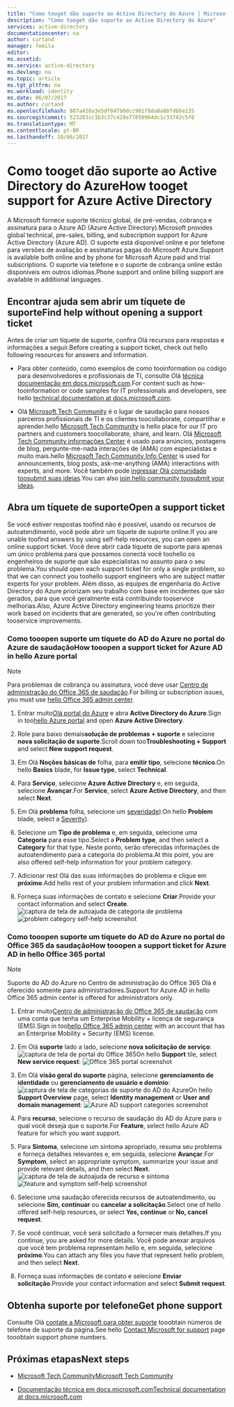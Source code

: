 ```yaml
---
title: "Como tooget dão suporte ao Active Directory do Azure | Microsoft Docs"
description: "Como tooget dão suporte ao Active Directory do Azure"
services: active-directory
documentationcenter: na
author: curtand
manager: femila
editor: 
ms.assetid: 
ms.service: active-directory
ms.devlang: na
ms.topic: article
ms.tgt_pltfrm: na
ms.workload: identity
ms.date: 06/07/2017
ms.author: curtand
ms.openlocfilehash: 887a428a3e5df04798dcc901f8da8a88fd66e135
ms.sourcegitcommit: 523283cc1b3c37c428e77850964dc1c33742c5f0
ms.translationtype: MT
ms.contentlocale: pt-BR
ms.lasthandoff: 10/06/2017
---
```

# <a name="how-tooget-support-for-azure-active-directory"></a><span data-ttu-id="79a93-103">Como tooget dão suporte ao Active Directory do Azure</span><span class="sxs-lookup"><span data-stu-id="79a93-103">How tooget support for Azure Active Directory</span></span>


<span data-ttu-id="79a93-104">A Microsoft fornece suporte técnico global, de pré-vendas, cobrança e assinatura para o Azure AD (Azure Active Directory).</span><span class="sxs-lookup"><span data-stu-id="79a93-104">Microsoft provides global technical, pre-sales, billing, and subscription support for Azure Active Directory (Azure AD).</span></span> <span data-ttu-id="79a93-105">O suporte está disponível online e por telefone para versões de avaliação e assinaturas pagas do Microsoft Azure.</span><span class="sxs-lookup"><span data-stu-id="79a93-105">Support is available both online and by phone for Microsoft Azure paid and trial subscriptions.</span></span> <span data-ttu-id="79a93-106">O suporte via telefone e o suporte de cobrança online estão disponíveis em outros idiomas.</span><span class="sxs-lookup"><span data-stu-id="79a93-106">Phone support and online billing support are available in additional languages.</span></span> 

## <a name="find-help-without-opening-a-support-ticket"></a><span data-ttu-id="79a93-107">Encontrar ajuda sem abrir um tíquete de suporte</span><span class="sxs-lookup"><span data-stu-id="79a93-107">Find help without opening a support ticket</span></span>

<span data-ttu-id="79a93-108">Antes de criar um tíquete de suporte, confira Olá recursos para respostas e informações a seguir.</span><span class="sxs-lookup"><span data-stu-id="79a93-108">Before creating a support ticket, check out hello following resources for answers and information.</span></span> 

* <span data-ttu-id="79a93-109">Para obter conteúdo, como exemplos de como tooinformation ou código para desenvolvedores e profissionais de TI, consulte Olá [técnica documentação em docs.microsoft.com](https://docs.microsoft.com/azure/active-directory/).</span><span class="sxs-lookup"><span data-stu-id="79a93-109">For content such as how-tooinformation or code samples for IT professionals and developers, see hello [technical documentation at docs.microsoft.com](https://docs.microsoft.com/azure/active-directory/).</span></span>

* <span data-ttu-id="79a93-110">Olá [Microsoft Tech Community](https://techcommunity.microsoft.com/) é o lugar de saudação para nossos parceiros profissionais de TI e os clientes toocollaborate, compartilhar e aprender.</span><span class="sxs-lookup"><span data-stu-id="79a93-110">hello [Microsoft Tech Community](https://techcommunity.microsoft.com/) is hello place for our IT pro partners and customers toocollaborate, share, and learn.</span></span> <span data-ttu-id="79a93-111">Olá [Microsoft Tech Community informações Center](https://techcommunity.microsoft.com/t5/Community-Info-Center/ct-p/Community-Info-Center) é usado para anúncios, postagens de blog, pergunte-me-nada interações de (AMA) com especialistas e muito mais.</span><span class="sxs-lookup"><span data-stu-id="79a93-111">hello [Microsoft Tech Community Info Center](https://techcommunity.microsoft.com/t5/Community-Info-Center/ct-p/Community-Info-Center) is used for announcements, blog posts, ask-me-anything (AMA) interactions with experts, and more.</span></span> <span data-ttu-id="79a93-112">Você também pode [ingressar Olá comunidade toosubmit suas ideias](https://techcommunity.microsoft.com/t5/Communities/ct-p/communities).</span><span class="sxs-lookup"><span data-stu-id="79a93-112">You can also [join hello community toosubmit your ideas](https://techcommunity.microsoft.com/t5/Communities/ct-p/communities).</span></span>


## <a name="open-a-support-ticket"></a><span data-ttu-id="79a93-113">Abra um tíquete de suporte</span><span class="sxs-lookup"><span data-stu-id="79a93-113">Open a support ticket</span></span>

<span data-ttu-id="79a93-114">Se você estiver respostas toofind não é possível, usando os recursos de autoatendimento, você pode abrir um tíquete de suporte online.</span><span class="sxs-lookup"><span data-stu-id="79a93-114">If you are unable toofind answers by using self-help resources, you can open an online support ticket.</span></span> <span data-ttu-id="79a93-115">Você deve abrir cada tíquete de suporte para apenas um único problema para que possamos conectá você toohello os engenheiros de suporte que são especialistas no assunto para o seu problema.</span><span class="sxs-lookup"><span data-stu-id="79a93-115">You should open each support ticket for only a single problem, so that we can connect you toohello support engineers who are subject matter experts for your problem.</span></span> <span data-ttu-id="79a93-116">Além disso, as equipes de engenharia do Active Directory do Azure priorizam seu trabalho com base em incidentes que são gerados, para que você geralmente está contribuindo tooservice melhorias.</span><span class="sxs-lookup"><span data-stu-id="79a93-116">Also, Azure Active Directory engineering teams prioritize their work based on incidents that are generated, so you're often contributing tooservice improvements.</span></span>

### <a name="how-tooopen-a-support-ticket-for-azure-ad-in-hello-azure-portal"></a><span data-ttu-id="79a93-117">Como tooopen suporte um tíquete do AD do Azure no portal do Azure de saudação</span><span class="sxs-lookup"><span data-stu-id="79a93-117">How tooopen a support ticket for Azure AD in hello Azure portal</span></span>

> [!NOTE]
> <span data-ttu-id="79a93-118">Para problemas de cobrança ou assinatura, você deve usar [Centro de administração do Office 365 de saudação](https://portal.office.com).</span><span class="sxs-lookup"><span data-stu-id="79a93-118">For billing or subscription issues, you must use [hello Office 365 admin center](https://portal.office.com).</span></span>
> 

1. <span data-ttu-id="79a93-119">Entrar muito[Olá portal do Azure](https://portal.azure.com) e abra **Active Directory do Azure**.</span><span class="sxs-lookup"><span data-stu-id="79a93-119">Sign in too[hello Azure portal](https://portal.azure.com) and open **Azure Active Directory**.</span></span>
   
2. <span data-ttu-id="79a93-120">Role para baixo demais**solução de problemas + suporte** e selecione **nova solicitação de suporte**.</span><span class="sxs-lookup"><span data-stu-id="79a93-120">Scroll down too**Troubleshooting + Support** and select **New support request**.</span></span>
   
3. <span data-ttu-id="79a93-121">Em Olá **Noções básicas de** folha, para **emitir tipo**, selecione **técnico**.</span><span class="sxs-lookup"><span data-stu-id="79a93-121">On hello **Basics** blade, for **Issue type**, select **Technical**.</span></span>
   
4. <span data-ttu-id="79a93-122">Para **Serviço**, selecione **Azure Active Directory** e, em seguida, selecione **Avançar**.</span><span class="sxs-lookup"><span data-stu-id="79a93-122">For **Service**, select **Azure Active Directory**, and then select **Next**.</span></span>

5. <span data-ttu-id="79a93-123">Em Olá **problema** folha, selecione um [severidade](https://azure.microsoft.com/support/plans/response/)).</span><span class="sxs-lookup"><span data-stu-id="79a93-123">On hello **Problem** blade, select a [Severity](https://azure.microsoft.com/support/plans/response/)).</span></span>
  
6. <span data-ttu-id="79a93-124">Selecione um **Tipo de problema** e, em seguida, selecione uma **Categoria** para esse tipo.</span><span class="sxs-lookup"><span data-stu-id="79a93-124">Select a **Problem type**, and then select a **Category** for that type.</span></span> <span data-ttu-id="79a93-125">Neste ponto, serão oferecidas informações de autoatendimento para a categoria do problema.</span><span class="sxs-lookup"><span data-stu-id="79a93-125">At this point, you are also offered self-help information for your problem category.</span></span>
  
7. <span data-ttu-id="79a93-126">Adicionar rest Olá das suas informações do problema e clique em **próximo**.</span><span class="sxs-lookup"><span data-stu-id="79a93-126">Add hello rest of your problem information and click **Next**.</span></span>
  
8. <span data-ttu-id="79a93-127">Forneça suas informações de contato e selecione **Criar**.</span><span class="sxs-lookup"><span data-stu-id="79a93-127">Provide your contact information and select **Create**.</span></span>
  <span data-ttu-id="79a93-128">![captura de tela de autoajuda de categoria de problema](./media/active-directory-troubleshooting-support-howto/open-support-ticket.png)</span><span class="sxs-lookup"><span data-stu-id="79a93-128">![problem category self-help screenshot](./media/active-directory-troubleshooting-support-howto/open-support-ticket.png)</span></span>

### <a name="how-tooopen-a-support-ticket-for-azure-ad-in-hello-office-365-portal"></a><span data-ttu-id="79a93-129">Como tooopen suporte um tíquete do AD do Azure no portal do Office 365 da saudação</span><span class="sxs-lookup"><span data-stu-id="79a93-129">How tooopen a support ticket for Azure AD in hello Office 365 portal</span></span>

> [!NOTE]
> <span data-ttu-id="79a93-130">Suporte do AD do Azure no Centro de administração do Office 365 Olá é oferecido somente para administradores.</span><span class="sxs-lookup"><span data-stu-id="79a93-130">Support for Azure AD in hello Office 365 admin center is offered for administrators only.</span></span>
> 

1. <span data-ttu-id="79a93-131">Entrar muito[Centro de administração do Office 365 de saudação](https://portal.office.com) com uma conta que tenha um Enterprise Mobility + licença de segurança (EMS).</span><span class="sxs-lookup"><span data-stu-id="79a93-131">Sign in too[hello Office 365 admin center](https://portal.office.com) with an account that has an Enterprise Mobility + Security (EMS) license.</span></span>

2. <span data-ttu-id="79a93-132">Em Olá **suporte** lado a lado, selecione **nova solicitação de serviço**: ![captura de tela de portal do Office 365](./media/active-directory-troubleshooting-support-howto/office-portal.png)</span><span class="sxs-lookup"><span data-stu-id="79a93-132">On hello **Support** tile, select **New service request**: ![Office 365 portal screenshot](./media/active-directory-troubleshooting-support-howto/office-portal.png)</span></span>

3. <span data-ttu-id="79a93-133">Em Olá **visão geral do suporte** página, selecione **gerenciamento de identidade** ou **gerenciamento de usuário e domínio**: ![captura de tela de categorias de suporte do AD do Azure](./media/active-directory-troubleshooting-support-howto/select-identity.png)</span><span class="sxs-lookup"><span data-stu-id="79a93-133">On hello **Support Overview** page, select **Identity management** or **User and domain management**: ![Azure AD support categories screenshot](./media/active-directory-troubleshooting-support-howto/select-identity.png)</span></span>

4. <span data-ttu-id="79a93-134">Para **recurso**, selecione o recurso de saudação do AD do Azure para o qual você deseja que o suporte.</span><span class="sxs-lookup"><span data-stu-id="79a93-134">For **Feature**, select hello Azure AD feature for which you want support.</span></span>

5. <span data-ttu-id="79a93-135">Para **Sintoma**, selecione um sintoma apropriado, resuma seu problema e forneça detalhes relevantes e, em seguida, selecione **Avançar**.</span><span class="sxs-lookup"><span data-stu-id="79a93-135">For **Symptom**, select an appropriate symptom, summarize your issue and provide relevant details, and then select **Next**.</span></span>
  <span data-ttu-id="79a93-136">![captura de tela de autoajuda de recurso e sintoma](./media/active-directory-troubleshooting-support-howto/open-service-request.png)</span><span class="sxs-lookup"><span data-stu-id="79a93-136">![feature and symptom self-help screenshot](./media/active-directory-troubleshooting-support-howto/open-service-request.png)</span></span>

6. <span data-ttu-id="79a93-137">Selecione uma saudação oferecida recursos de autoatendimento, ou selecione **Sim, continuar** ou **cancelar a solicitação**.</span><span class="sxs-lookup"><span data-stu-id="79a93-137">Select one of hello offered self-help resources, or select **Yes, continue** or **No, cancel request**.</span></span>

7. <span data-ttu-id="79a93-138">Se você continuar, você será solicitado a fornecer mais detalhes.</span><span class="sxs-lookup"><span data-stu-id="79a93-138">If you continue, you are asked for more details.</span></span> <span data-ttu-id="79a93-139">Você pode anexar arquivos que você tem problema representam hello e, em seguida, selecione **próximo**.</span><span class="sxs-lookup"><span data-stu-id="79a93-139">You can attach any files you have that represent hello problem, and then select **Next**.</span></span>

8. <span data-ttu-id="79a93-140">Forneça suas informações de contato e selecione **Enviar solicitação**.</span><span class="sxs-lookup"><span data-stu-id="79a93-140">Provide your contact information and select **Submit request**.</span></span>

## <a name="get-phone-support"></a><span data-ttu-id="79a93-141">Obtenha suporte por telefone</span><span class="sxs-lookup"><span data-stu-id="79a93-141">Get phone support</span></span>

<span data-ttu-id="79a93-142">Consulte Olá [contate a Microsoft para obter suporte](https://portal.office.com/Support/ContactUs.aspx) tooobtain números de telefone de suporte da página.</span><span class="sxs-lookup"><span data-stu-id="79a93-142">See hello [Contact Microsoft for support](https://portal.office.com/Support/ContactUs.aspx) page tooobtain support phone numbers.</span></span>

##  <a name="next-steps"></a><span data-ttu-id="79a93-143">Próximas etapas</span><span class="sxs-lookup"><span data-stu-id="79a93-143">Next steps</span></span>

* [<span data-ttu-id="79a93-144">Microsoft Tech Community</span><span class="sxs-lookup"><span data-stu-id="79a93-144">Microsoft Tech Community</span></span>](https://techcommunity.microsoft.com/)

* [<span data-ttu-id="79a93-145">Documentação técnica em docs.microsoft.com</span><span class="sxs-lookup"><span data-stu-id="79a93-145">Technical documentation at docs.microsoft.com</span></span>](https://docs.microsoft.com/azure/active-directory/)
